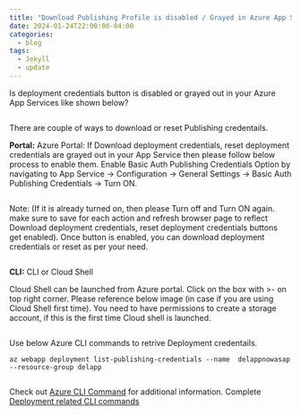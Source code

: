 ```yaml
---
title: "Download Publishing Profile is disabled / Grayed in Azure App Services"
date: 2024-01-24T22:00:00-04:00
categories:
  - blog
tags:
  - Jekyll
  - update
---
```


Is deployment credentials button is disabled or grayed out in your Azure App Services like shown below?

<img src="{{ site.url }}{{ site.baseurl }}/assets/images/1.png" alt="" class="full">

There are couple of ways to download or reset Publishing credentails. 

**Portal:**
Azure Portal:
If Download deployment credentials, reset deployment credentials are grayed out in your App Service then please follow below process to enable them. 
Enable Basic Auth Publishing Credentials Option by navigating to App Service -> Configuration -> General Settings -> Basic Auth Publishing Credentials -> Turn ON. 

<img src="{{ site.url }}{{ site.baseurl }}/assets/images/2.png" alt="" class="full">

Note: (If it is already turned on, then please Turn off and Turn ON again. make sure to save for each action and refresh browser page to reflect Download deployment credentials, reset deployment credentials buttons get enabled). 
Once button is enabled, you can download deployment credentials or reset as per your need. 

<img src="{{ site.url }}{{ site.baseurl }}/assets/images/3.png" alt="" class="full">

**CLI:**
CLI or Cloud Shell

 Cloud Shell can be launched from Azure portal.
Click on the box  with >- on top right corner. Please reference below image (in case if you are using Cloud Shell first time). You need to have permissions to create a storage account, if this is the first time Cloud shell is launched. 

<img src="{{ site.url }}{{ site.baseurl }}/assets/images/4.png" alt="" class="full">

Use below Azure CLI commands to retrive Deployment credentails. 

```
az webapp deployment list-publishing-credentials --name  delappnowasap --resource-group delapp
```


<img src="{{ site.url }}{{ site.baseurl }}/assets/images/5.png" alt="" class="full">

Check out [Azure CLI Command][reference-url] for additional information. 
Complete [Deployment related CLI commands][fulldep-url] 



[reference-url]: https://learn.microsoft.com/en-us/cli/azure/webapp/deployment?view=azure-cli-latest#az-webapp-deployment-list-publishing-credentials
[fulldep-url]:   https://learn.microsoft.com/en-us/cli/azure/webapp/deployment?view=azure-cli-latest#az-webapp-deployment-list-publishing-credentials

